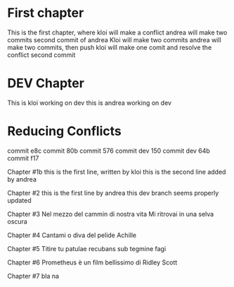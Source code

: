 # First chapter
This is the first chapter, where kloi will make a conflict
andrea will make two commits
second commit of andrea
Kloi will make two commits
andrea will make two commits, then push
kloi will make one comit and resolve the conflict
second commit

# DEV Chapter
This is kloi working on dev
this is andrea working on dev

# Reducing Conflicts
commit e8c
commit 80b
commit 576
commit dev 150
commit dev 64b
commit f17

Chapter #1b
this is the first line, written by kloi
this is the second line added by andrea

Chapter #2
this is the first line by andrea
this dev branch seems properly updated

Chapter #3
Nel mezzo del cammin di nostra vita
Mi ritrovai in una selva oscura

Chapter #4
Cantami o diva del pelide Achille

Chapter #5
Titire tu patulae
recubans sub tegmine fagi

Chapter #6
Prometheus è un film bellissimo
di Ridley Scott

Chapter #7
bla na
